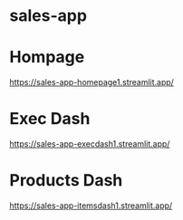 # sales-app
# Hompage
https://sales-app-homepage1.streamlit.app/

# Exec Dash
https://sales-app-execdash1.streamlit.app/

# Products Dash
https://sales-app-itemsdash1.streamlit.app/
